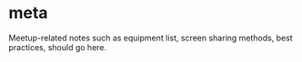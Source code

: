 # meta
Meetup-related notes such as equipment list, screen sharing methods, best practices, should go here.
